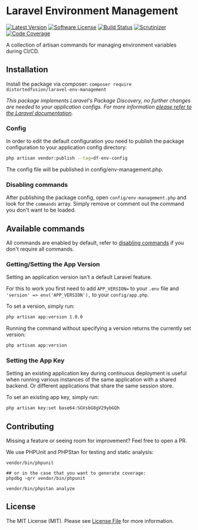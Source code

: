# Laravel Environment Management

[![Latest Version](https://img.shields.io/github/tag/distortedfusion/laravel-env-management.svg?style=flat-square)](https://github.com/distortedfusion/laravel-env-management/tags)
[![Software License](https://img.shields.io/badge/license-MIT-brightgreen.svg?style=flat-square)](https://github.com/distortedfusion/laravel-env-management/blob/master/LICENSE)
[![Build Status](https://img.shields.io/travis/distortedfusion/laravel-env-management.svg?style=flat-square)](https://travis-ci.org/distortedfusion/laravel-env-management)
[![Scrutinizer](https://img.shields.io/scrutinizer/g/distortedfusion/laravel-env-management.svg?style=flat-square)](https://scrutinizer-ci.com/g/distortedfusion/laravel-env-management/)
[![Code Coverage](https://img.shields.io/scrutinizer/coverage/g/distortedfusion/laravel-env-management.svg?style=flat-square)](https://scrutinizer-ci.com/g/distortedfusion/laravel-env-management/?branch=master)

A collection of artisan commands for managing environment variables during CI/CD.

## Installation

Install the package via composer: `composer require distortedfusion/laravel-env-management`

*This package implements Laravel's Package Discovery, no further changes are needed to your application configs. For more information [please refer to the Laravel documentation](https://laravel.com/docs/packages#package-discovery).*

### Config

In order to edit the default configuration you need to publish the package configuration to your application config directory:

```sh
php artisan vendor:publish --tag=df-env-config
```

The config file will be published in config/env-management.php.

### Disabling commands

After publishing the package config, open `config/env-management.php` and look for the `commands` array.
Simply remove or comment out the command you don't want to be loaded.

## Available commands

All commands are enabled by default, refer to [disabling commands](https://github.com/distortedfusion/laravel-env-management#disabling-commands) if you don't require all commands.

### Getting/Setting the App Version

Setting an application version isn't a default Laravel feature.

For this to work you first need to add `APP_VERSION=` to your `.env` file and `'version' => env('APP_VERSION'),` to your `config/app.php`.

To set a version, simply run:
```sh
php artisan app:version 1.0.0
```

Running the command without specifying a version returns the currently set version:
```sh
php artisan app:version
```

### Setting the App Key

Setting an existing application key during continuous deployment is useful when running various instances of the same application with a shared backend. Or different applications that share the same session store.

To set an existing app key, simply run:
```sh
php artisan key:set base64:SGVsbG8gV29ybGQh
```

## Contributing

Missing a feature or seeing room for improvement? Feel free to open a PR.

We use PHPUnit and PHPStan for testing and static analysis:
```
vendor/bin/phpunit

## or in the case that you want to generate coverage:
phpdbg -qrr vendor/bin/phpunit
```  

```
vendor/bin/phpstan analyze
```

## License
The MIT License (MIT). Please see [License File](https://github.com/distortedfusion/laravel-env-management/blob/master/LICENSE) for more information.
